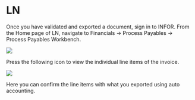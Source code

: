# LN

Once you have validated and exported a document, sign in to INFOR. From the Home page of LN, navigate to Financials → Process Payables → Process Payables Workbench.

![](https://lh7-us.googleusercontent.com/7fLK1plDBSQjBwad8yGVJMJQuVJoXcN2B-KtFKI-lnA7P7B1E7QV-RCsLWih57lcKKEJJlowolkLsSmXGEaOr7MLUWbrYrMmdMYUPzgIF0lRVoo_vwrgxE081oFB04qfZ3mF5Z29vbTMIPi1I8PfQoM)

Press the following icon to view the individual line items of the invoice.

![](https://lh7-us.googleusercontent.com/pbvFiudy0xpItlMyi2h047J3edFK7Vmz5zxJqk5q82XVwT42EHnCdscu-P0I-Yg4L9Fv7iA9dIipiJY5FlUMFxsXHNTftgodKWiXRRLeQoAcTfxkfySVWxqBzMvrJfx_eFijHC-Mnz7laYSrr3utkSI)

Here you can confirm the line items with what you exported using auto accounting.
